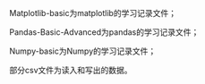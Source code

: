 Matplotlib-basic为matplotlib的学习记录文件；

Pandas-Basic-Advanced为pandas的学习记录文件；

Numpy-basic为Numpy的学习记录文件；

部分csv文件为读入和写出的数据。

